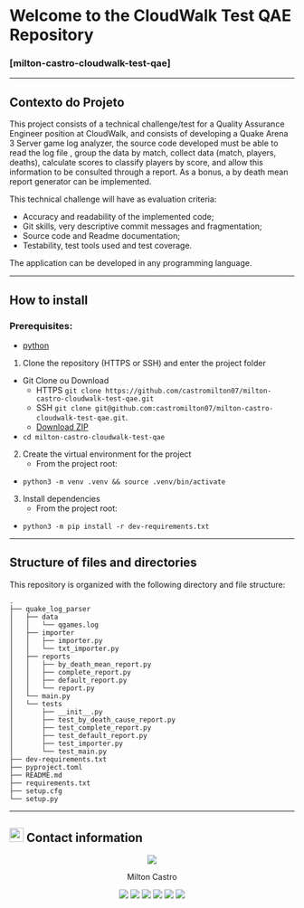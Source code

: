 # Welcome to the CloudWalk Test QAE Repository
### [milton-castro-cloudwalk-test-qae]

---
## Contexto do Projeto

This project consists of a technical challenge/test for a Quality Assurance Engineer position at CloudWalk, and consists of developing a Quake Arena 3 Server game log analyzer, the source code developed must be able to read the log file , group the data by match, collect data (match, players, deaths), calculate scores to classify players by score, and allow this information to be consulted through a report. As a bonus, a by death mean report generator can be implemented.

This technical challenge will have as evaluation criteria:
- Accuracy and readability of the implemented code;
- Git skills, very descriptive commit messages and fragmentation;
- Source code and Readme documentation;
- Testability, test tools used and test coverage.

The application can be developed in any programming language.

---
## How to install

### Prerequisites:
- [python](https://www.python.org/downloads/)

1. Clone the repository (HTTPS or SSH) and enter the project folder
- Git Clone ou Download
    - HTTPS `git clone https://github.com/castromilton07/milton-castro-cloudwalk-test-qae.git`
    - SSH `git clone git@github.com:castromilton07/milton-castro-cloudwalk-test-qae.git`.
    - [Download ZIP](https://github.com/castromilton07/milton-castro-cloudwalk-test-qae/archive/refs/heads/main.zip)
- `cd milton-castro-cloudwalk-test-qae`

2. Create the virtual environment for the project
    - From the project root:
- `python3 -m venv .venv && source .venv/bin/activate`

3. Install dependencies
    - From the project root:
- `python3 -m pip install -r dev-requirements.txt`

---
## Structure of files and directories
This repository is organized with the following directory and file structure:

```
.
├── quake_log_parser
│   ├── data
│   │   └── qgames.log
│   ├── importer
│   │   ├── importer.py
│   │   └── txt_importer.py
│   ├── reports
│   │   ├── by_death_mean_report.py
│   │   ├── complete_report.py
│   │   ├── default_report.py
│   │   └── report.py
│   └── main.py
│   └── tests
│       ├── __init__.py
│       ├── test_by_death_cause_report.py
│       ├── test_complete_report.py
│       ├── test_default_report.py
│       ├── test_importer.py
│       └── test_main.py
├── dev-requirements.txt
├── pyproject.toml
├── README.md
├── requirements.txt
├── setup.cfg
└── setup.py
```

---
##  <img src="https://bit.ly/handshake-gif" height="25px"/> Contact information
<p align="center"><a href="https://www.linkedin.com/in/milton-castro/"><img src="https://bit.ly/perfil_150px"/></a></p>
<p align="center">Milton Castro</p>
<p align="center">
  <a href="https://bit.ly/miltoncastro-cv-4"><img src="https://img.shields.io/badge/-Currículo-3423A6?style=flat&logo=Google-Chrome&logoColor=white"/></a>
  <a href="https://www.linkedin.com/in/milton-castro/"><img src="https://img.shields.io/badge/-milton--castro-0077B5?style=flat&logo=Linkedin&logoColor=white"/></a>
  <a href="mailto:castro.milton07@gmail.com"><img src="https://img.shields.io/badge/-castro.milton07@gmail.com-D14836?style=flat&logo=Gmail&logoColor=white"/></a>
  <a href="http://be.net/milton-castro"><img src="https://img.shields.io/badge/-milton--castro-1769FF?style=flat&logo=Behance&logoColor=white"/></a>
  <a href="https://github.com/castromilton07"><img src="https://img.shields.io/badge/-castromilton07-1A1B27?style=flat&logo=Github&logoColor=white"/></a>
  <a href="https://open.spotify.com/user/castro.milton07"><img src="https://img.shields.io/badge/-castro.milton07-1DB954?style=flat&logo=Spotify&logoColor=white"/></a>
</p>
